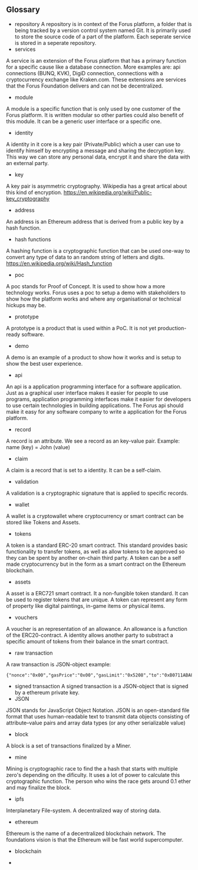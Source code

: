 ## Glossary

* repository
A repository is in context of the Forus platform, a folder that is being tracked by a version control system named Git. It is primarily used to store the source code of a part of the platform. Each seperate service is stored in a seperate repository. 
* services

A service is an extension of the Forus platform that has a primary function for a specific cause like a database connection. More examples are: api connections (BUNQ, KVK), DigiD connection, connections with a cryptocurrency exchange like Kraken.com. These extensions are services that the Forus Foundation delivers and can not be decentralized.
* module

A module is a specific function that is only used by one customer of the Forus platform. It is written modular so other parties could also benefit of this module. It can be a generic user interface or a specific one.
* identity

A identity in it core is a key pair (Private/Public) which a user can use to identify himself by encrypting a message and sharing the decryption key. This way we can store any personal data, encrypt it and share the data with an external party.
* key

A key pair is asymmetric cryptography. Wikipedia has a great artical about this kind of encryption. https://en.wikipedia.org/wiki/Public-key_cryptography
* address

An address is an Ethereum address that is derived from a public key by a hash function.
* hash functions

A hashing function is a cryptographic function that can be used one-way to convert any type of data to an random string of letters and digits. https://en.wikipedia.org/wiki/Hash_function
* poc

A poc stands for Proof of Concept. It is used to show how a more technology works. Forus uses a poc to setup a demo with stakeholders to show how the platform works and where any organisational or technical hickups may be.
* prototype

A prototype is a product that is used within a PoC. It is not yet production-ready software.
* demo

A demo is an example of a product to show how it works and is setup to show the best user experience.
* api

An api is a application programming interface for a software application. Just as a graphical user interface makes it easier for people to use programs, application programming interfaces make it easier for developers to use certain technologies in building applications. The Forus api should make it easy for any software company to write a application for the Forus platform.
* record

A record is an attribute. We see a record as an key-value pair. Example: name (key) = John (value)
* claim

A claim is a record that is set to a identity. It can be a self-claim.
* validation

A validation is a cryptographic signature that is applied to specific records.
* wallet

A wallet is a cryptowallet where cryptocurrency or smart contract can be stored like Tokens and Assets.
* tokens

A token is a standard ERC-20 smart contract. This standard provides basic functionality to transfer tokens, as well as allow tokens to be approved so they can be spent by another on-chain third party. A token can be a self made cryptocurrency but in the form as a smart contract on the Ethereum blockchain.
* assets

A asset is a ERC721 smart contract. It a non-fungible token standard. It can be used to register tokens that are unique. A token can represent any form of property like digital paintings, in-game items or physical items.
* vouchers

A voucher is an representation of an allowance. An allowance is a function of the ERC20-contract. A identity allows another party to substract a specific amount of tokens from their balance in the smart contract.
* raw transaction

A raw transaction is JSON-object example:
```
{"nonce":"0x00","gasPrice":"0x00","gasLimit":"0x5208","to":"0xB0711ABA8Dc9b105DA40BA7e06daB1Cc2EA32A96","value":"0x4563918244f40000","data":"0x","chainId":1}
```
* signed transaction
A signed transaction is a JSON-object that is signed by a ethereum private key.
* JSON

JSON stands for JavaScript Object Notation. JSON is an open-standard file format that uses human-readable text to transmit data objects consisting of attribute–value pairs and array data types (or any other serializable value)
* block

A block is a set of transactions finalized by a Miner.
* mine

Mining is cryptographic race to find the a hash that starts with multiple zero's depending on the dificulty. It uses a lot of power to calculate this cryptographic function. The person who wins the race gets around 0.1 ether and may finalize the block.
* ipfs

Interplanetary File-system. A decentralized way of storing data.
* ethereum

Ethereum is the name of a decentralized blockchain network. The foundations vision is that the Ethereum will be fast world supercomputer.
* blockchain

* 
